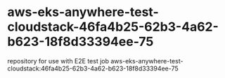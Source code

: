 # aws-eks-anywhere-test-cloudstack-46fa4b25-62b3-4a62-b623-18f8d33394ee-75
repository for use with E2E test job aws-eks-anywhere-test-cloudstack:46fa4b25-62b3-4a62-b623-18f8d33394ee-75

